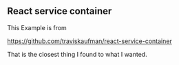 ## React service container

This Example is from 

https://github.com/traviskaufman/react-service-container

That is the closest thing I found to what I wanted.
